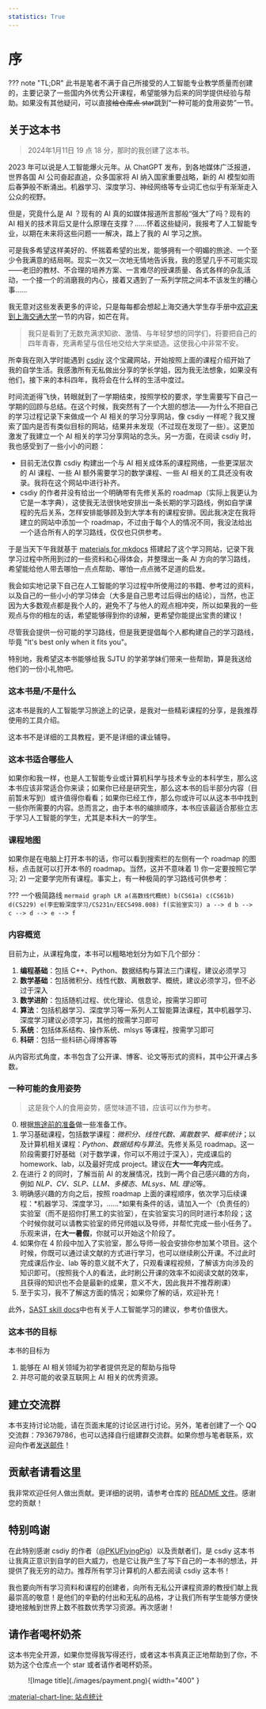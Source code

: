 ```yaml
---
statistics: True
---
```

# 序

??? note "TL;DR"
    此书是笔者不满于自己所接受的人工智能专业教学质量而创建的，主要记录了一些国内外优秀公开课程，希望能够为后来的同学提供经验与帮助。如果没有其他疑问，可以直接<del>给仓库点 star</del>跳到“一种可能的食用姿势”一节。

## 关于这本书

> 2024年1月11日 19 点 18 分，那时的我创建了这本书。

2023 年可以说是人工智能爆火元年。从 ChatGPT 发布，到各地媒体广泛报道，世界各国 AI 公司奋起直追，众多国家将 AI 纳入国家重要战略，新的 AI 模型如雨后春笋般不断涌出。机器学习、深度学习、神经网络等专业词汇也似乎有渐渐走入公众的视野。

但是，究竟什么是 AI ？现有的 AI 真的如媒体报道所言那般“强大”了吗？现有的 AI 相关的技术背后又是什么原理在支撑？……怀着这些疑问，我报考了人工智能专业，以期在未来将这些问题一一解决，踏上了我的 AI 学习之旅。

可是我多希望这样美好的、怀揣着希望的出发，能够拥有一个明媚的旅途、一个至少令我满意的结局啊。现实一次又一次地无情地告诉我，我的愿望几乎不可能实现——老旧的教材、不合理的培养方案、一言难尽的授课质量、各式各样的杂乱活动，一个接一个的消磨我的内心，接着又遇到了一系列学院之间本不该发生的糟心事……

我无意对这些发表更多的评论，只是每每都会想起上海交通大学生存手册中[欢迎来到上海交通大学](https://survivesjtu.gitbook.io/survivesjtumanual/li-zhi-pian/huan-ying-lai-dao-shang-hai-jiao-tong-da-xue)一节的内容，如芒在背。

> 我只是看到了无数充满求知欲、激情、与年轻梦想的同学们，将要把自己的四年青春，充满希望与信任地交给大学来塑造。这使我心中非常不安。

所幸我在刚入学时能遇到 [csdiy](https://csdiy.wiki) 这个宝藏网站，开始按照上面的课程介绍开始了我的自学生活。我感激所有无私做出分享的学长学姐，因为我无法想象，如果没有他们，接下来的本科四年，我将会在什么样的生活中度过。

时间流逝得飞快，转眼就到了一学期结束，按照学校的要求，学生需要写下自己一学期的回顾与总结。在这个时候，我突然有了一个大胆的想法——为什么不把自己的学习过程记录下来做成一个 AI 相关的学习分享网站，像 csdiy 一样呢？我又搜索了国内是否有类似目标的网站，结果并未发现（不过现在发现了一些）。这更加激发了我建立一个 AI 相关的学习分享网站的念头。另一方面，在阅读 csdiy 时，我也感受到了一些小小的问题：

- 目前无法仅靠 csdiy 构建出一个与 AI 相关成体系的课程网络，一些更深层次的 AI 课程、一些 AI 额外需要学习的数学课程、一些 AI 相关的工具还没有收录。我将在这个网站中进行补齐。
- csdiy 的作者并没有给出一个明确带有先修关系的 roadmap（实际上我更认为它是一本字典），这使我无法很快地安排出一条长期的学习路线，例如自学课程的先后关系，怎样安排能够顾及到大学本有的课程安排。因此我决定在我将建立的网站中添加一个 roadmap，不过由于每个人的情况不同，我没法给出一个适合所有人的学习路线，仅仅也只供参考。

于是当天下午我就基于 [materials for mkdocs](https://squidfunk.github.io/mkdocs-material/) 搭建起了这个学习网站，记录下我学习过程中所用到过的一些资料和心得体会，并整理出一条 AI 方向的学习路线，希望能给他人带去哪怕一点点帮助、哪怕一点点微不足道的启发。

我会如实地记录下自己在人工智能的学习过程中所使用过的书籍、参考过的资料，以及自己的一些小小的学习体会（大多是自己思考过后得出的结论），当然，也正因为大多数观点都是我个人的，避免不了与他人的观点相冲突，所以如果我的一些观点与你的相左的话，希望能够得到你的谅解，更希望你能提出宝贵的建议！

尽管我会提供一份可能的学习路线，但是我更提倡每个人都构建自己的学习路线，毕竟 "It's best only when it fits you"。

特别地，我希望这本书能够给我 SJTU 的学弟学妹们带来一些帮助，算是我送给他们的一份小礼物吧。

### 这本书是/不是什么

这本书是我的人工智能学习旅途上的记录，是我对一些精彩课程的分享，是我推荐使用的工具介绍。

这本书不是详细的工具教程，更不是详细的课业辅导。

### 这本书适合哪些人

如果你和我一样，也是人工智能专业或计算机科学与技术专业的本科学生，那么这本书应该非常适合你来读；如果你已经是研究生，那么这本书的后半部分内容（目前暂未写到）或许值得你看看；如果你已经工作，那么你或许可以从这本书中找到一些你所需要的内容。总而言之，由于本书的编排顺序，本书应该最适合那些立志于学习人工智能的学生，尤其是本科大一的学生。

### 课程地图

如果你是在电脑上打开本书的话，你可以看到搜索栏的左侧有一个 roadmap 的图标，点击就可以打开本书的 roadmap。当然，这并不意味着 1) 你一定要按照它学习; 2) 一定要学完所有课程。事实上，有一种极简的学习路线可供参考：

??? 一个极简路线
    ```mermaid
    graph LR
        a(高数线代概统)
        b(CS61a)
        c(CS61b)
        d(CS229)
        e(李宏毅深度学习/CS231n/EECS498.008)
        f(实验室实习)
        a --> d
        b --> c --> d --> e --> f
    ```

### 内容概览

目前为止，从课程角度，本书可以粗略地划分为如下几个部分：

1. **编程基础**：包括 C++、Python、数据结构与算法三门课程，建议必须学习
2. **数学基础**：包括微积分、线性代数、离散数学、概统，建议必须学习，但不必过于深入
3. **数学进阶**：包括随机过程、优化理论、信息论，按需学习即可
4. **算法**：包括机器学习、深度学习等一系列人工智能算法课程，其中机器学习、深度学习建议必须学习，其他的按需学习即可
5. **系统**：包括体系结构、操作系统、mlsys 等课程，按需学习即可
6. **科研**：包括一些科研心得博客等

从内容形式角度，本书包含了公开课、博客、论文等形式的资料，其中公开课占多数。

### 一种可能的食用姿势

> 这是我个人的食用姿势，感觉味道不错，应该可以作为参考。

0. 根据[旅途前的准备](./preparations.md)做一些准备工作。
1. 学习基础课程，包括数学课程：*微积分、线性代数、离散数学、概率统计*；以及计算机相关课程：*Python、数据结构与算法*。先修关系见 roadmap。这一阶段需要打好基础（对于数学课，你可以不用过于深入），完成课后的 homework、lab，以及最好完成 project。建议在**大一一年内**完成。
2. 在进行 2 的同时，了解当前 AI 的发展情况，找到一两个自己感兴趣的方向，例如 *NLP、CV、SLP、LLM、多模态、MLsys、ML 理论*等。
3. 明确感兴趣的方向之后，按照 roadmap 上面的课程顺序，依次学习后续课程：*机器学习、深度学习，……*如果有条件的话，请加入一个（负责任的）实验室（而不是招你打黑工的实验室），在实验室实习的同时进行本阶段；这个时候你就可以请教实验室的师兄师姐以及导师，并帮忙完成一些小任务了。乐观来讲，在**大一暑假**，你就可以开始这个阶段了。
4. 如果你在 4 阶段中加入了实验室，那么导师一般会安排你参加某个项目。这个时候，你既可以通过读文献的方式进行学习，也可以继续刷公开课。不过此时完成课后作业、lab 等的意义就不大了，只观看课程视频，了解该方向涉及的知识即可。（按照我个人的看法，此时刷公开课的效率不如阅读文献的效率，且获得的知识也不会是最新的成果，意义不大，因此我并不推荐刷课）
5. 至于实习，我不了解这方面的情况；如果你了解的话，欢迎补充！

此外，[SAST skill docs](https://docs.net9.org/ai-ml/pytorch/)中也有关于人工智能学习的建议，参考价值很大。

### 这本书的目标

本书的目标为

1. 能够在 AI 相关领域为初学者提供充足的帮助与指导
2. 并尽可能的收录互联网上 AI 相关的优秀资源。

## 建立交流群

本书支持讨论功能，请在页面末尾的讨论区进行讨论。另外，笔者创建了一个 QQ 交流群：793679786，也可以选择自行组建群交流群。如果你想与笔者联系，欢迎向作者[发送邮件](mailto:jy_zhou@sjtu.edu.cn)！

## 贡献者请看这里

我非常欢迎任何人做出贡献。更详细的说明，请参考仓库的 [README 文件](https://github.com/KinnariyaMamaTanha/aiTour)。感谢您的贡献！

## 特别鸣谢

在此特别感谢 csdiy 的作者（[@PKUFlyingPig](https://github.com/PKUFlyingPig)）以及贡献者们，是 csdiy 这本书让我真正意识到自学的巨大威力，也是它让我产生了写下自己的一本书的想法，并提供了我无穷的动力。推荐所有学习计算机的人都去阅读 csdiy 这本书！

我也要向所有学习资料和课程的创建者，向所有无私公开课程资源的教授们献上我最崇高的敬意！是他们的辛勤的付出和无私的品格，才让我们所有学生能够方便快捷地接触到世界上数不胜数优秀学习资源。再次感谢！

## 请作者喝杯奶茶

这本书完全开源，如果你觉得我写得还行，或者这本书真真正正地帮助到了你，不妨为这个仓库点一个 star 或者请作者喝杯奶茶。

<figure markdown>
  ![Image title](./images/payment.png){ width="400" }
</figure>

[:material-chart-line: 站点统计](javascript:toggle_statistics();)

<div id="statistics" markdown="1" class="card" style="width: 27em; border-color: transparent; opacity: 0; font-size: 75%">
<div style="padding-left: 1em;" markdown="1">
页面总数：{{ pages }}

总字数：{{ words }}

网站运行时间：<span id="web-time"></span>

<span id="busuanzi_container_site_uv">访客总人数：<span id="busuanzi_value_site_uv"></span>人

<span id="busuanzi_container_site_pv">总访问次数：<span id="busuanzi_value_site_pv"></span>次
</div>
</div>

<script>
function updateTime() {
    var date = new Date();
    var now = date.getTime();
    var startDate = new Date("2024/01/11 19:18:00");
    var start = startDate.getTime();
    var diff = now - start;
    var y, d, h, m;
    y = Math.floor(diff / (365 * 24 * 3600 * 1000));
    diff -= y * 365 * 24 * 3600 * 1000;
    d = Math.floor(diff / (24 * 3600 * 1000));
    h = Math.floor(diff / (3600 * 1000) % 24);
    m = Math.floor(diff / (60 * 1000) % 60);
    if (y == 0) {
        document.getElementById("web-time").innerHTML = d + "天" + h + "小时" + m + "分钟";
    } else {
        document.getElementById("web-time").innerHTML = y + "年" + d + "天" + h + "小时" + m + "分钟";
    }
    setTimeout(updateTime, 1000 * 60);
}
updateTime();
function toggle_statistics() {
    var statistics = document.getElementById("statistics");
    if (statistics.style.opacity == 0) {
        statistics.style.opacity = 1;
    } else {
        statistics.style.opacity = 0;
    }
}
</script>
